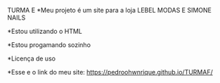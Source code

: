 TURMA E
*Meu projeto é um site para a loja LEBEL MODAS E SIMONE NAILS

*Estou utilizando o HTML

*Estou progamando sozinho

*Licença de uso

*Esse e o link do meu site: https://pedroohwnrique.github.io/TURMAF/



